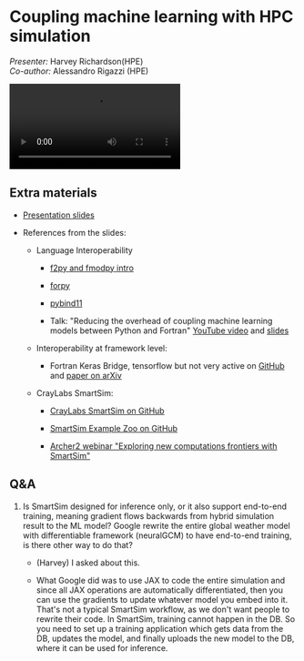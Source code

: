 # Coupling machine learning with HPC simulation

*Presenter:* Harvey Richardson(HPE)
<br/>*Co-author:*  Alessandro Rigazzi (HPE)

<!--
A video recording will follow.
-->

<video src="https://462000265.lumidata.eu/ai-20250527/recordings/11_Coupling.mp4" controls="controls"></video>


## Extra materials

<!--
More materials will become available during and shortly after the course
-->

-   [Presentation slides](https://462000265.lumidata.eu/ai-20250527/files/LUMI-ai-20250527-11-Coupling_Simulation_and_AI.pdf)

-   References from the slides:

    -   Language Interoperability
   
        -   [f2py and fmodpy intro](https://www.matecdev.com/posts/fortran-in-python.html)

        -   [forpy](https://github.com/ylikx/forpy)

        -   [pybind11](https://github.com/pybind/pybind11)

        -   Talk: "Reducing the overhead of coupling machine learning models between Python and Fortran"
            [YouTube video](https://www.youtube.com/watch?v=Ei6H_BoQ7g4)
            and [slides](https://jackatkinson.net/slides/)

    -   Interoperability at framework level:

        -   Fortran Keras Bridge, tensorflow but not very active
            on [GitHub](https://github.com/scientific-computing/FKB)
            and [paper on arXiv](https://arxiv.org/abs/2004.10652)

    -   CrayLabs SmartSim:

        -   [CrayLabs SmartSim on GitHub](https://github.com/CrayLabs/SmartSim)

        -   [SmartSim Example Zoo on GitHub](https://github.com/CrayLabs/SmartSim-Zoo)

        -   [Archer2 webinar "Exploring new computations frontiers with SmartSim"](https://www.archer2.ac.uk/training/courses/241024-smartsim-vt/)


## Q&A

1.  Is SmartSim designed for inference only, or it also support end-to-end training, 
    meaning gradient flows backwards from hybrid simulation result to the ML model? 
    Google rewrite the entire global weather model with differentiable framework (neuralGCM) 
    to have end-to-end training, is there other way to do that?

    -   (Harvey) I asked about this.

    -   What Google did was to use JAX to code the entire simulation and since all JAX operations are automatically differentiated, 
        then you can use the gradients to update whatever model you embed into it. That's not a typical SmartSim workflow, 
        as we don't want people to rewrite their code. In SmartSim, training cannot happen in the DB. 
        So you need to set up a training application which gets data from the DB, updates the model, 
        and finally uploads the new model to the DB, where it can be used for inference.

